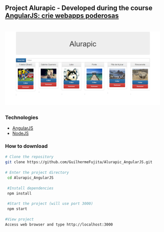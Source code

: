 ## Project Alurapic - Developed during  the course [AngularJS: crie webapps poderosas](https://www.alura.com.br/curso-online-angularjs-mvc)

<h1>
  <img src="alurapic/public/Alurapic-Image.PNG">
</h1>

### Technologies
- [AngularJS](https://angularjs.org/)
- [NodeJS](https://nodejs.org/en/)

### How to download

```bash
# Clone the repository
git clone https://github.com/GuilhermeFujita/Alurapic_AngularJS.git

# Enter the project directory
 cd Alurapic_AngularJS

 #Install dependencies
 npm install

 #Start the project (will use port 3000)
 npm start

#View project
Access web browser and type http://localhost:3000
```
